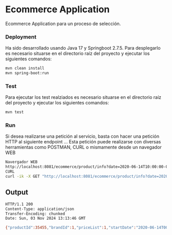 # Ecommerce Application

Ecommerce Application para un proceso de selección.

### Deployment
Ha sido desarrollado usando Java 17 y Springboot 2.7.5.
Para desplegarlo es necesario situarse en el directorio raíz del proyecto y ejecutar los siguientes comandos:
~~~ bash
mvn clean install
mvn spring-boot:run

~~~

### Test
Para ejecutar los test realziados es necesario situarse en el directorio raíz del proyecto y ejecutar los siguientes comandos:
~~~ bash
mvn test
~~~

### Run
Si desea realizarse una petición al servicio, basta con hacer una petición HTTP al siguiente endpoint ... Esta petición
puede realizarse con diversas herramientas como POSTMAN, CURL o mismamente desde un navegador WEB
~~~ bash
Navergador WEB
http://localhost:8081/ecommerce/product/info?date=2020-06-14T10:00:00-00:00&productId=35455&brandId=1
CURL
curl -ik -X GET "http://localhost:8081/ecommerce/product/info?date=2020-06-14T10:00:00-00:00&productId=35455&brandId=1"
~~~

## Output
~~~ bash
HTTP/1.1 200
Content-Type: application/json
Transfer-Encoding: chunked
Date: Sun, 03 Nov 2024 13:13:46 GMT

{"productId":35455,"brandId":1,"priceList":1,"startDate":"2020-06-14T00:00:00+02:00","endDate":"2020-12-31T23:59:59+01:00","price":35.5,"curr":"EUR"}
~~~
